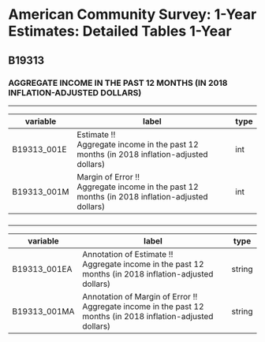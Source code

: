 # American Community Survey: 1-Year Estimates: Detailed Tables 1-Year

## B19313

### AGGREGATE INCOME IN THE PAST 12 MONTHS (IN 2018 INFLATION-ADJUSTED DOLLARS)

___

| variable | label | type |
| ----- | ----- | ----- |
| B19313_001E | Estimate !!<br>Aggregate income in the past 12 months (in 2018 inflation-adjusted dollars) | int |
| B19313_001M | Margin of Error !!<br>Aggregate income in the past 12 months (in 2018 inflation-adjusted dollars) | int |
### 

___

| variable | label | type |
| ----- | ----- | ----- |
| B19313_001EA | Annotation of Estimate !!<br>Aggregate income in the past 12 months (in 2018 inflation-adjusted dollars) | string |
| B19313_001MA | Annotation of Margin of Error !!<br>Aggregate income in the past 12 months (in 2018 inflation-adjusted dollars) | string |

